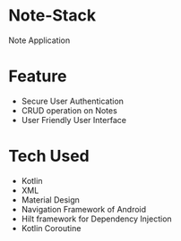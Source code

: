 # Note-Stack
Note Application
# Feature
* Secure User Authentication
* CRUD operation on Notes
* User Friendly User Interface
# Tech Used
* Kotlin
* XML
* Material Design
* Navigation Framework of Android
* Hilt framework for Dependency Injection
* Kotlin Coroutine
